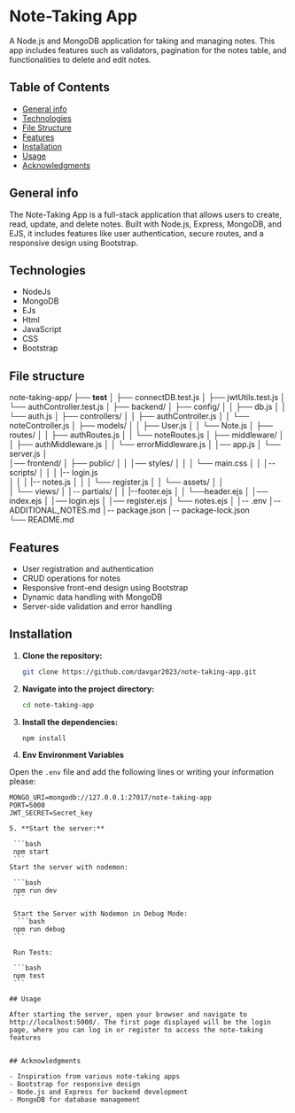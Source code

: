 # Note-Taking App

A Node.js and MongoDB application for taking and managing notes. This app includes features such as validators, pagination for the notes table, and functionalities to delete and edit notes.

## Table of Contents

- [General info](#general-info)
- [Technologies](#technologies)
- [File Structure](#file-structure)
- [Features](#features)
- [Installation](#installation)
- [Usage](#usage)
- [Acknowledgments](#acknowledgments)


## General info

The Note-Taking App is a full-stack application that allows users to create, read, update, and delete notes. Built with Node.js, Express, MongoDB, and EJS, it includes features like user authentication, secure routes, and a responsive design using Bootstrap.


## Technologies 
- NodeJs
- MongoDB
- EJs
- Html 
- JavaScript
- CSS
- Bootstrap

## File structure

note-taking-app/
├── __test__
│    ├── connectDB.test.js
│    ├── jwtUtils.test.js
│    └── authController.test.js
│
├── backend/
│   ├── config/
│   │   ├── db.js
│   │   └── auth.js
│   ├── controllers/
│   │   ├── authController.js
│   │   └── noteController.js
│   ├── models/
│   │   ├── User.js
│   │   └── Note.js
│   ├── routes/
│   │   ├── authRoutes.js
│   │   └── noteRoutes.js
│   ├── middleware/
│   │   ├── authMiddleware.js
│   │   └── errorMiddleware.js
│   │── app.js
│   └── server.js
│   
│── frontend/
│   ├── public/
│   │   │── styles/
│   │   │   └── main.css
│   │   │-- scripts/
│   │   │   |-- login.js   
│   │   │   |-- notes.js
│   │   │   └── register.js
│   │   └── assets/
│   │    
│   └── views/
│       │-- partials/
│       │   |--footer.ejs
│       │   └──header.ejs
│       │── index.ejs
│       │── login.ejs
│       │── register.ejs
│       └── notes.ejs
│
│-- .env
│-- ADDITIONAL_NOTES.md
│-- package.json
│-- package-lock.json    
└── README.md      

## Features

- User registration and authentication
- CRUD operations for notes
- Responsive front-end design using Bootstrap
- Dynamic data handling with MongoDB
- Server-side validation and error handling


## Installation

1. **Clone the repository:**

    ```bash
    git clone https://github.com/davgar2023/note-taking-app.git
    ```

2. **Navigate into the project directory:**

    ```bash
    cd note-taking-app
    ```

3. **Install the dependencies:**

    ```bash
    npm install
    ```

4.  **Env Environment Variables**

   Open the `.env` file and add the following lines or writing your information please:

   ```plaintext
   MONGO_URI=mongodb://127.0.0.1:27017/note-taking-app
   PORT=5000
   JWT_SECRET=Secret_key   

5. **Start the server:**

    ```bash
    npm start
    ```
   Start the server with nodemon: 

    ```bash
    npm run dev
    ``` 

    Start the Server with Nodemon in Debug Mode:
     ```bash
    npm run debug
    ``` 

    Run Tests:
    
    ```bash
    npm test
    ``` 

## Usage

After starting the server, open your browser and navigate to http://localhost:5000/. The first page displayed will be the login page, where you can log in or register to access the note-taking features


## Acknowledgments

- Inspiration from various note-taking apps
- Bootstrap for responsive design
- Node.js and Express for backend development
- MongoDB for database management
